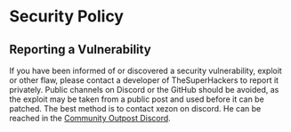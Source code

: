 # Security Policy

## Reporting a Vulnerability

If you have been informed of or discovered a security vulnerability, exploit or other flaw, please contact a developer of TheSuperHackers to report it privately. Public channels on Discord or the GitHub should be avoided, as the exploit may be taken from a public post and used before it can be patched. The best method is to contact xezon on discord. He can be reached in the [Community Outpost Discord](https://discord.gg/WzxQDZersE).